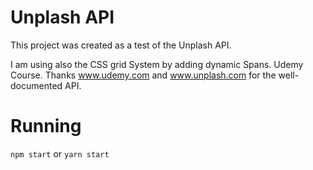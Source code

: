 # Unplash API

This project was created as a test of the Unplash API.

I am using also the CSS grid System by adding dynamic Spans. Udemy Course. Thanks www.udemy.com and www.unplash.com for the well-documented API.

# Running
`npm start` or
`yarn start`
